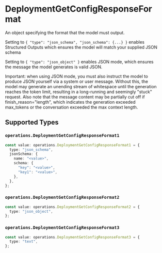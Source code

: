 # DeploymentGetConfigResponseFormat

An object specifying the format that the model must output. 

 Setting to `{ "type": "json_schema", "json_schema": {...} }` enables Structured Outputs which ensures the model will match your supplied JSON schema 

 Setting to `{ "type": "json_object" }` enables JSON mode, which ensures the message the model generates is valid JSON.

Important: when using JSON mode, you must also instruct the model to produce JSON yourself via a system or user message. Without this, the model may generate an unending stream of whitespace until the generation reaches the token limit, resulting in a long-running and seemingly "stuck" request. Also note that the message content may be partially cut off if finish_reason="length", which indicates the generation exceeded max_tokens or the conversation exceeded the max context length.


## Supported Types

### `operations.DeploymentGetConfigResponseFormat1`

```typescript
const value: operations.DeploymentGetConfigResponseFormat1 = {
  type: "json_schema",
  jsonSchema: {
    name: "<value>",
    schema: {
      "key": "<value>",
      "key1": "<value>",
    },
  },
};
```

### `operations.DeploymentGetConfigResponseFormat2`

```typescript
const value: operations.DeploymentGetConfigResponseFormat2 = {
  type: "json_object",
};
```

### `operations.DeploymentGetConfigResponseFormat3`

```typescript
const value: operations.DeploymentGetConfigResponseFormat3 = {
  type: "text",
};
```

